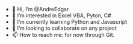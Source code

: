 - 👋 Hi, I’m @AndreEdgar
- 👀 I’m interested in Excel VBA, Pyton, C#
- 🌱 I’m currently learning Python and Javascript
- 💞️ I’m looking to collaborate on any project
- 📫 How to reach me: for now through Git.

<!---
AndreEdgar/AndreEdgar is a ✨ special ✨ repository because its `README.md` (this file) appears on your GitHub profile.
You can click the Preview link to take a look at your changes.
--->
